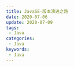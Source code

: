 ```yaml
---
title: JavaSE-版本演进之路
date: 2020-07-06
update: 2020-07-09
tags:
 - Java
categories:
 - Java
keywords:
 - Java
---
```




